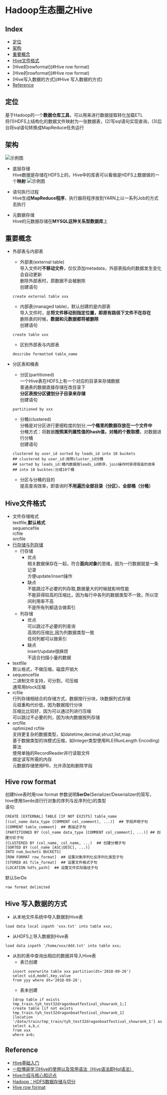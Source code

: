 Hadoop生态圈之Hive
===

Index
---
- [定位](#定位)
- [架构](#架构)
- [重要概念](#重要概念)
- [Hive文件格式](#Hive文件格式)
- [Hive的rowformat](#Hive row format)
- [Hive的rowformat](#Hive row format)
- [Hive写入数据的方式](#Hive 写入数据的方式)
- [Reference](#Reference)

## 定位
基于Hadoop的一个**数据仓库工具**，可以用来进行数据提取转化加载ETL<br/>
将(1)HDFS上结构化的数据文件映射为一张数据表，(2)写sql语句实现查询，(3)后台将sql语句转换成MapReduce任务运行<br>

## 架构
![示例图](../图片/Hive架构.png)

- 底层存储<br/>
Hive数据是存储在HDFS上的，Hive中的库表可以看做是HDFS上数据做的一个**映射**
![示例图](../图片/Hive与HDFS的关联.png)

- 语句执行过程<br/>
Hive生成**MapReduce程序**，执行器将程序放到YARN上以一系列Job的方式去执行

- 元数据存储<br/>
Hive的元数据存储在**MYSQL这种关系型数据库**上

## 重要概念
- 外部表与内部表
  - 外部表(external table)<br/>
  导入文件时**不移动文件**，仅仅添加metadata，外部表指向的数据发生变化会自动更新<br/>
  删除外部表时，原数据不会被删除<br/>
  创建语句<br/>
  ```
  create external table xxx
  ```
  - 内部表(managed table)，默认创建的是内部表<br/>
  导入文件时，是**将文件移动到指定位置，即原有路径下文件不在存在**<br/>
  删除表的时候，**数据和元数据都将被删除**<br/>
  创建语句<br/>
  ```
  create table xxx
  ```
  
  - 区别外部表与内部表<br/>
  ```
  describe formatted table_name
  ```
  
- 分区表和桶表
  - 分区(partitioned)<br/>
  一个Hive表在HDFS上有一个对应的目录来存储数据<br/>
  普通表的数据直接存储在改目录下<br/>
  **分区表按分区键划分子目录来存储**<br/>
  创建语句<br/>
  ```
  partitioned by xxx
  ```
  - 分桶(clustered)<br/>
  分桶是对分区进行更细粒度的划分,**一个桶里的数据存放在一个文件中**<br/>
  分桶方式：将数据**按照某列属性值的hash值，对桶的个数取模**，对数据进行分桶<br/>
  创建语句<br/>
  ```
  clustered by user_id sorted by leads_id into 10 buckets
  ## clustered by user_id:按照cluster_id分桶
  ## sorted by leads_id:桶内数据按leads_id排序，join操作时获得很高的效率
  ## into 10 bucktes:分成10个桶
  ```
  - 分区与分桶的目的<br/>
  提高查询效率，即查询时**不用遍历全部目录（分区）、全部桶（分桶）**

## Hive文件格式
- 文件存储格式<br/>
textfile,**默认格式**<br/>
sequencefile<br/>
rcfile<br/>
orcfile<br/>
- [行存储与列存储](./存储.md)
  - 行存储
    - 优点<br/>
    相关数据保存在一起，符合**面向对象**的思维，因为一行数据就是一条记录<br/>
    方便update/insert操作
    - 缺点<br/>
    不能跳过不必要的列存取,数据量大的时候就影响性能<br/>
    不能获得较高的压缩比，因为每行中各列的数据类型不一致，所以空间利用率不高<br/>
    不是所有列都适合做索引<br/>
  - 列存储
    - 优点<br/>
    可以跳过不必要的列查询<br/>
    高效的压缩比,因为列数据类型一致<br/>
    任何列都可以做索引
    - 缺点<br/>
    insert/update很麻烦<br/>
    不适合扫描小量的数据<br/>
- textfile<br/>
默认格式，不做压缩，磁盘开销大
- sequencefile<br/>
二进制文件支持，可分割，可压缩<br/>
通常用block压缩
- rcfile<br/>
行列存储相结合的存储方式，数据按行分块，块数据列式存储<br/>
元祖重构代价低，因为数据按行分块<br/>
压缩比比较好，因为可以通过列进行压缩<br/>
可以跳过不必要的列，因为块内数据按列存储<br/>
- orcfile<br/>
optimized rcfile<br/>
支持更复杂的数据类型，如datetime,decimal,struct,list,map<br/>
基于数据类型的块模式压缩，如Integer类型使用RLE(RunLength Encoding)算法<br/>
使用单独的RecordReader并行读取文件<br/>
绑定读写所需的内存<br/>
元数据存储使用PB，允许添加和删除字段<br/>

## Hive row format
创建hive表时用row format 参数说明**SerDe**(Serializer/Deserializer的简写，hive使用Serde进行行对象的序列与反序列化)的类型<br/>
语句:<br/>
```
CREATE [EXTERNAL] TABLE [IF NOT EXISTS] table_name
[(col_name data_type [COMMENT col_comment], ...)]  ## 字段声明子句
[COMMENT table_comment]  ## 表描述子句
[PARTITIONED BY (col_name data_type [COMMENT col_comment], ...)] ## 创建分区子句
[CLUSTERED BY (col_name, col_name, ...)  ## 创建分桶子句
[SORTED BY (col_name [ASC|DESC], ...)]
INTO num_buckets BUCKETS]
[ROW FORMAT row_format]  ## 设置对象序列化反序列化类型子句
[STORED AS file_format]  ## 设置文件格式子句
[LOCATION hdfs_path]  ## 设置文件实际路径子句
```
默认SerDe<br/>
```
row format delimited
```

## Hive 写入数据的方式
- 从本地文件系统中导入数据到Hive表<br/>
```
load data local inpath 'xxx.txt' into table xxx;
```
- 从HDFS上导入数据到Hive表<br/>
```
load data inpath '/home/xxx/ddd.txt' into table xxx;
```
- 从别的表中查询出相应的数据并导入Hive表
  - 表已创建<br/>
  ```
  insert overwrite table xxx partition(dt='2018-09-26')
  select uid,model,key,value 
  from yyy where dt='2018-09-26';
  ```
  - 表未创建<br/>
  ```
  [drop table if exists tmp_train.tyh_test32dragonboatfestival_showrank_1;]
  create table [if not exists tmp_train.tyh_test32dragonboatfestival_showrank_1]
  [location '/data/train/tmp_train/tyh_test32dragonboatfestival_showrank_1'] as 
  select a,b,c
  from xxx
  where a>b;
  ```

## Reference
- [Hive基础入门](https://zhuanlan.zhihu.com/p/51210324)
- [一脸懵逼学习Hive的使用以及常用语法（Hive语法即Hql语法）](https://cloud.tencent.com/developer/article/1010869)
- [Hive介绍与核心知识点](https://www.jianshu.com/p/e9ec6e14fe52)
- [Hadoop：HDFS数据存储与切分](https://blog.csdn.net/oraclestudyroad/article/details/51991576)
- [Hive row format](https://www.cnblogs.com/rrttp/p/9024153.html)
